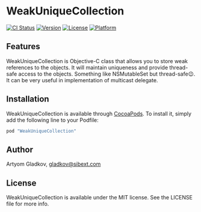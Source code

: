 # WeakUniqueCollection

[![CI Status](http://img.shields.io/travis/sibext/WeakUniqueCollection.svg?style=flat)](https://travis-ci.org/sibext/WeakUniqueCollection)
[![Version](https://img.shields.io/cocoapods/v/WeakUniqueCollection.svg?style=flat)](http://cocoapods.org/pods/WeakUniqueCollection)
[![License](https://img.shields.io/cocoapods/l/WeakUniqueCollection.svg?style=flat)](http://cocoapods.org/pods/WeakUniqueCollection)
[![Platform](https://img.shields.io/cocoapods/p/WeakUniqueCollection.svg?style=flat)](http://cocoapods.org/pods/WeakUniqueCollection)

## Features
WeakUniqueCollection is Objective-C class that allows you to store weak references to the objects. 
It will maintain uniqueness and provide thread-safe access to the objects. 
Something like NSMutableSet but thread-safe:wink:.
It can be very useful in implementation of multicast delegate. 

## Installation

WeakUniqueCollection is available through [CocoaPods](http://cocoapods.org). To install
it, simply add the following line to your Podfile:

```ruby
pod "WeakUniqueCollection"
```

## Author

Artyom Gladkov, gladkov@sibext.com

## License

WeakUniqueCollection is available under the MIT license. See the LICENSE file for more info.
